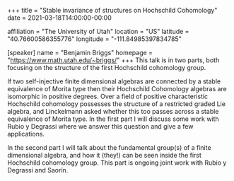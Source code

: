 +++
title = "Stable invariance of structures on Hochschild Cohomology"
date = 2021-03-18T14:00:00-00:00

affiliation = "The University of Utah"
location = "US"
latitude = "40.76600586355776"
longitude = "-111.84985397834785"

[speaker]
  name = "Benjamin Briggs"
  homepage = "https://www.math.utah.edu/~briggs/"
+++
This talk is in two parts, both focusing on the structure of the first Hochschild cohomology group.

If two self-injective finite dimensional algebras are connected by a stable equivalence of Morita type then their Hochschild Cohomology algebras are isomorphic in positive degrees. Over a field of positive characteristic Hochschild cohomology possesses the structure of a restricted graded Lie algebra, and Linckelmann asked whether this too passes across a stable equivalence of Morita type. In the first part I will discuss some work with Rubio y Degrassi where we answer this question and give a few applications.

In the second part I will talk about the fundamental group(s) of a finite dimensional algebra, and how it (they!) can be seen inside the first Hochschild cohomology group. This part is ongoing joint work with Rubio y Degrassi and Saorín.

